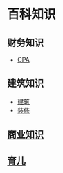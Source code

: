 # 百科知识

## 财务知识
- [CPA](./accounting/CPA.md)

## 建筑知识
- [建筑](./building/建筑.md)
- [装修](./building/装修.md)

## [商业知识](./business/business.md)

## [育儿](./child/child.md)


